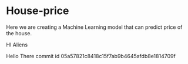 # House-price
Here we are creating a Machine Learning model that can predict price of the house.


HI Aliens


Hello There
commit id 05a57821c8418c15f7ab9b4645afdb8e1814709f
